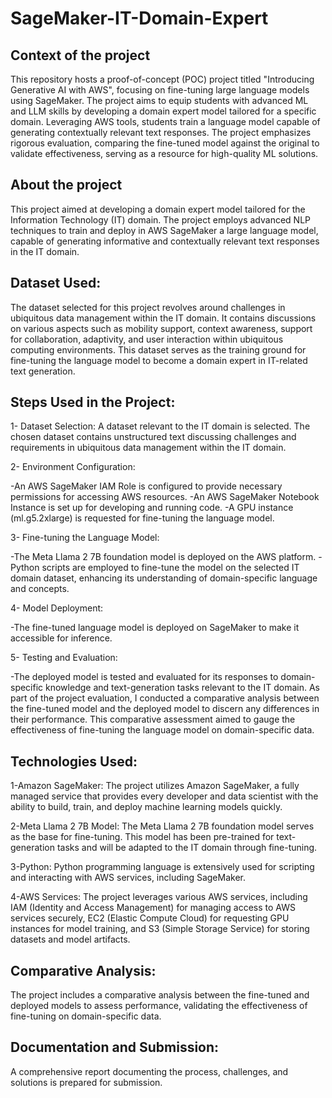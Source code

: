 # SageMaker-IT-Domain-Expert

## Context of the project
This repository hosts a proof-of-concept (POC) project titled "Introducing Generative AI with AWS", focusing on fine-tuning large language models using SageMaker. The project aims to equip students with advanced ML and LLM skills by developing a domain expert model tailored for a specific domain. Leveraging AWS tools, students train a language model capable of generating contextually relevant text responses. The project emphasizes rigorous evaluation, comparing the fine-tuned model against the original to validate effectiveness, serving as a resource for high-quality ML solutions.

## About the project 
This project aimed at developing a domain expert model tailored for the Information Technology (IT) domain. The project employs advanced NLP techniques to train and deploy in AWS SageMaker a large language model, capable of generating informative and contextually relevant text responses in the IT domain.

## Dataset Used:
The dataset selected for this project revolves around challenges in ubiquitous data management within the IT domain. It contains discussions on various aspects such as mobility support, context awareness, support for collaboration, adaptivity, and user interaction within ubiquitous computing environments. This dataset serves as the training ground for fine-tuning the language model to become a domain expert in IT-related text generation.


## Steps Used in the Project:

1- Dataset Selection: A dataset relevant to the IT domain is selected. The chosen dataset contains unstructured text discussing challenges and requirements in ubiquitous data management within the IT domain.

2- Environment Configuration:

  -An AWS SageMaker IAM Role is configured to provide necessary permissions for accessing AWS resources.
  -An AWS SageMaker Notebook Instance is set up for developing and running code.
  -A GPU instance (ml.g5.2xlarge) is requested for fine-tuning the language model.

3- Fine-tuning the Language Model:

-The Meta Llama 2 7B foundation model is deployed on the AWS platform.
-Python scripts are employed to fine-tune the model on the selected IT domain dataset, enhancing its understanding of domain-specific language and concepts.

4- Model Deployment:

  -The fine-tuned language model is deployed on SageMaker to make it accessible for inference.
  
5- Testing and Evaluation:

  -The deployed model is tested and evaluated for its responses to domain-specific knowledge and text-generation tasks relevant to the IT domain. As part of the project evaluation, I conducted a comparative analysis between the fine-tuned model and the deployed model to discern any differences in their performance. This comparative assessment aimed to gauge the effectiveness of fine-tuning the language model on domain-specific data.


## Technologies Used:

1-Amazon SageMaker: The project utilizes Amazon SageMaker, a fully managed service that provides every developer and data scientist with the ability to build, train, and deploy machine learning models quickly.

2-Meta Llama 2 7B Model: The Meta Llama 2 7B foundation model serves as the base for fine-tuning. This model has been pre-trained for text-generation tasks and will be adapted to the IT domain through fine-tuning.

3-Python: Python programming language is extensively used for scripting and interacting with AWS services, including SageMaker.

4-AWS Services: The project leverages various AWS services, including IAM (Identity and Access Management) for managing access to AWS services securely, EC2 (Elastic Compute Cloud) for requesting GPU instances for model training, and S3 (Simple Storage Service) for storing datasets and model artifacts.


## Comparative Analysis:
The project includes a comparative analysis between the fine-tuned and deployed models to assess performance, validating the effectiveness of fine-tuning on domain-specific data.


## Documentation and Submission:
A comprehensive report documenting the process, challenges, and solutions is prepared for submission.
